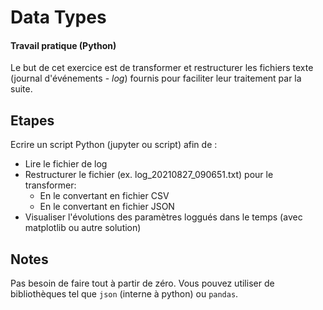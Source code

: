 # Data Types

#### Travail pratique (Python)

Le but de cet exercice est de transformer et restructurer les fichiers texte (journal d'événements - _log_) fournis pour faciliter leur traitement par la suite.

## Etapes

Ecrire un script Python (jupyter ou script) afin de :
- Lire le fichier de log 
- Restructurer le fichier (ex. log_20210827_090651.txt) pour le transformer:
    - En le convertant en fichier CSV
    - En le convertant en fichier JSON
- Visualiser l'évolutions des paramètres loggués dans le temps (avec matplotlib ou autre solution)

## Notes

Pas besoin de faire tout à partir de zéro. Vous pouvez utiliser de bibliothèques tel que ```json``` (interne à python) ou ```pandas```. 

